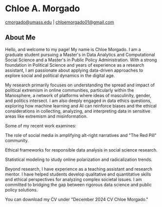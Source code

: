 # Chloe A. Morgado
cmorgado@umass.edu | chloemorgado01@gmail.com

## About Me
Hello, and welcome to my page! My name is Chloe Morgado. I am a graduate student pursuing a Master's in Data Analytics and Computational Social Science and a Master's in Public Policy Administration. With a strong foundation in Political Science and years of experience as a research assistant, I am passionate about applying data-driven approaches to explore social and political dynamics in the digital age. 

My research primarily focuses on understanding the spread and impact of political extremism in online communities, particularly within the Manosphere, a network of platforms where ideas of masculinity, gender, and politics intersect. I am also deeply engaged in data ethics questions, exploring how machine learning and AI can reinforce biases and the ethical considerations in collecting, analyzing, and interpreting data in sensitive areas like extremism and misinformation. 

Some of my recent work examines: 

The role of social media in amplifying alt-right narratives and "The Red Pill" community. 

Ethical frameworks for responsible data analysis in social science research. 

Statistical modeling to study online polarization and radicalization trends. 

Beyond research, I have experience as a teaching assistant and research mentor. I have helped students develop qualitative and quantitative skills and ethical perspectives for analyzing complex societal issues. I am committed to bridging the gap between rigorous data science and public policy solutions. 

You can download my CV under "December 2024 CV Chloe Morgado." 
